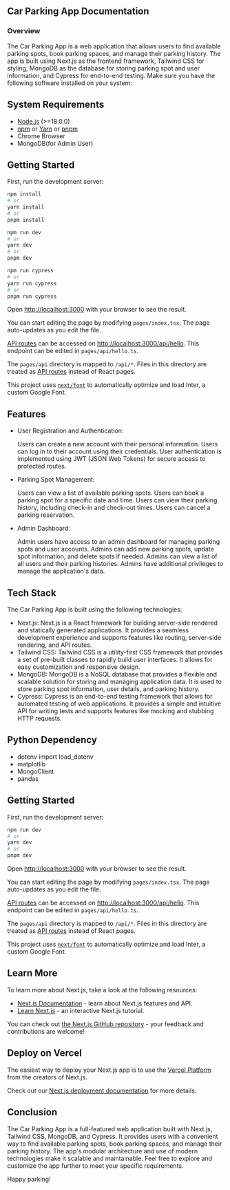 
## Car Parking App Documentation

### Overview
The Car Parking App is a web application that allows users to find available parking spots, book parking spaces, and manage their parking history. The app is built using Next.js as the frontend framework, Tailwind CSS for styling, MongoDB as the database for storing parking spot and user information, and Cypress for end-to-end testing.
Make sure you have the following software installed on your system:


## System Requirements
- [Node.js](https://nodejs.org) (>=18.0.0)
- [npm](https://www.npmjs.com/) or [Yarn](https://yarnpkg.com/) or [pnpm](https://pnpm.io/)
- Chrome Browser
- MongoDB(for Admin User)
## Getting Started

First, run the development server:

```bash
npm install
# or
yarn install
# or
pnpm install
```

```bash
npm run dev
# or
yarn dev
# or
pnpm dev
```

```bash
npm run cypress
# or
yarn run cypress
# or
pnpm run cypress
```

Open [http://localhost:3000](http://localhost:3000) with your browser to see the result.

You can start editing the page by modifying `pages/index.tsx`. The page auto-updates as you edit the file.

[API routes](https://nextjs.org/docs/api-routes/introduction) can be accessed on [http://localhost:3000/api/hello](http://localhost:3000/api/hello). This endpoint can be edited in `pages/api/hello.ts`.

The `pages/api` directory is mapped to `/api/*`. Files in this directory are treated as [API routes](https://nextjs.org/docs/api-routes/introduction) instead of React pages.

This project uses [`next/font`](https://nextjs.org/docs/basic-features/font-optimization) to automatically optimize and load Inter, a custom Google Font.

##  Features

- User Registration and Authentication:

    Users can create a new account with their personal information.
    Users can log in to their account using their credentials.
    User authentication is implemented using JWT (JSON Web Tokens) for secure access to protected routes.
- Parking Spot Management:

    Users can view a list of available parking spots.
    Users can book a parking spot for a specific date and time.
    Users can view their parking history, including check-in and check-out times.
    Users can cancel a parking reservation.
- Admin Dashboard:

    Admin users have access to an admin dashboard for managing parking spots and user accounts.
    Admins can add new parking spots, update spot information, and delete spots if needed.
    Admins can view a list of all users and their parking histories.
    Admins have additional privileges to manage the application's data.

## Tech Stack

The Car Parking App is built using the following technologies:

- Next.js: Next.js is a React framework for building server-side rendered and statically generated applications. It provides a seamless development experience and supports features like routing, server-side rendering, and API routes.
- Tailwind CSS: Tailwind CSS is a utility-first CSS framework that provides a set of pre-built classes to rapidly build user interfaces. It allows for easy customization and responsive design.
- MongoDB: MongoDB is a NoSQL database that provides a flexible and scalable solution for storing and managing application data. It is used to store parking spot information, user details, and parking history.
- Cypress: Cypress is an end-to-end testing framework that allows for automated testing of web applications. It provides a simple and intuitive API for writing tests and supports features like mocking and stubbing HTTP requests.

## Python Dependency
- dotenv import load_dotenv
- matplotlib
- MongoClient
- pandas 
## Getting Started

First, run the development server:

```bash
npm run dev
# or
yarn dev
# or
pnpm dev
```

Open [http://localhost:3000](http://localhost:3000) with your browser to see the result.

You can start editing the page by modifying `pages/index.tsx`. The page auto-updates as you edit the file.

[API routes](https://nextjs.org/docs/api-routes/introduction) can be accessed on [http://localhost:3000/api/hello](http://localhost:3000/api/hello). This endpoint can be edited in `pages/api/hello.ts`.

The `pages/api` directory is mapped to `/api/*`. Files in this directory are treated as [API routes](https://nextjs.org/docs/api-routes/introduction) instead of React pages.

This project uses [`next/font`](https://nextjs.org/docs/basic-features/font-optimization) to automatically optimize and load Inter, a custom Google Font.

## Learn More

To learn more about Next.js, take a look at the following resources:

- [Next.js Documentation](https://nextjs.org/docs) - learn about Next.js features and API.
- [Learn Next.js](https://nextjs.org/learn) - an interactive Next.js tutorial.

You can check out [the Next.js GitHub repository](https://github.com/vercel/next.js/) - your feedback and contributions are welcome!

## Deploy on Vercel

The easiest way to deploy your Next.js app is to use the [Vercel Platform](https://vercel.com/new?utm_medium=default-template&filter=next.js&utm_source=create-next-app&utm_campaign=create-next-app-readme) from the creators of Next.js.

Check out our [Next.js deployment documentation](https://nextjs.org/docs/deployment) for more details.


## Conclusion

The Car Parking App is a full-featured web application built with Next.js, Tailwind CSS, MongoDB, and Cypress. It provides users with a convenient way to find available parking spots, book parking spaces, and manage their parking history. The app's modular architecture and use of modern technologies make it scalable and maintainable. Feel free to explore and customize the app further to meet your specific requirements.

Happy parking!




